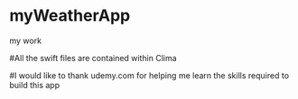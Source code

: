 # myWeatherApp
my work

#All the swift files are contained within Clima

#I would like to thank udemy.com for helping me learn the skills required to build this app
